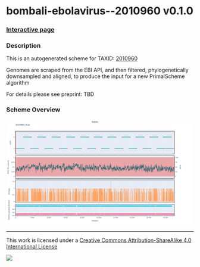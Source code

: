 # bombali-ebolavirus--2010960 v0.1.0

### [Interactive page](https://chrisgkent.github.io/schemes/bombali-ebolavirus--2010960-1000-v0.1.0)

### Description

This is an autogenerated scheme for TAXID: [2010960](https://www.ncbi.nlm.nih.gov/Taxonomy/Browser/wwwtax.cgi?mode=Info&id=2010960&lvl=3&lin=f&keep=1&srchmode=1&unlock)

Genomes are scraped from the EBI API, and then filtered, phylogenetically downsampled and aligned, to produce the input for a new PrimalScheme algorithm

For details please see preprint: TBD

### Scheme Overview

![Alt text](work/2010960_final.png '2010960_final.png')

------------------------------------------------------------------------

This work is licensed under a [Creative Commons Attribution-ShareAlike 4.0 International License](http://creativecommons.org/licenses/by-sa/4.0/) 

![](https://i.creativecommons.org/l/by-sa/4.0/88x31.png)
